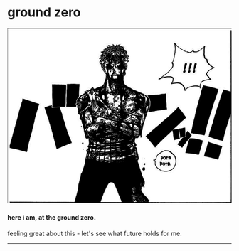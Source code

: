 # ground zero

![zoro](media/ground-zero.png)

#### here i am, at the ground zero. 

feeling great about this - let's see what future holds for me.

---

